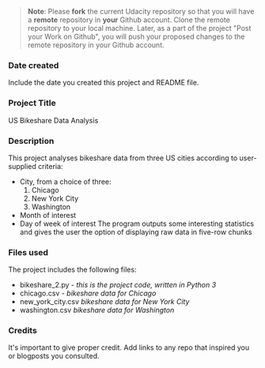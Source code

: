 >**Note**: Please **fork** the current Udacity repository so that you will have a **remote** repository in **your** Github account. Clone the remote repository to your local machine. Later, as a part of the project "Post your Work on Github", you will push your proposed changes to the remote repository in your Github account.

### Date created
Include the date you created this project and README file.

### Project Title
US Bikeshare Data Analysis

### Description
This project analyses bikeshare data from three US cities according to user-supplied criteria:
- City, from a choice of three:
    1. Chicago
    2. New York City
    3. Washington
- Month of interest
- Day of week of interest
The program outputs some interesting statistics and gives the user the option of displaying raw data in five-row chunks

### Files used
The project includes the following files:
- bikeshare_2.py - _this is the project code, written in Python 3_
- chicago.csv - _bikeshare data for Chicago_
- new_york_city.csv _bikeshare data for New York City_
- washington.csv _bikeshare data for Washington_

### Credits
It's important to give proper credit. Add links to any repo that inspired you or blogposts you consulted.


